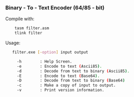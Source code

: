 ### Binary - To - Text Encoder (64/85 - bit)

Compile with:
```bash
    tasm filter.asm 
    tlink filter
```

Usage:
```bash
   filter.exe [-option] input output

     -h        : Help Screen.
     -e        : Encode to text (Ascii85).
     -d        : Decode from text to binary (Ascii85).
     -E        : Encode to text (Base64).
     -D        : Decode from text to binary (Base64)
     -c        : Make a copy of input to output.
     -v        : Print version information.
```
